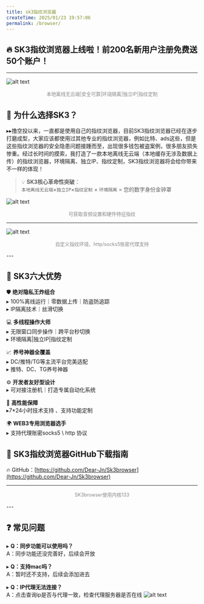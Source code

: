 ```yaml
---
title: sk3指纹浏览器
createTime: 2025/01/23 19:57:06
permalink: /browser/
---
```



## 🔥 **SK3指纹浏览器上线啦！前200名新用户注册免费送50个账户！**
---

![alt text](browser.jpg)
<p style="text-align: center; color: #888; font-size: 0.9em;">
本地离线无云端|安全可靠|环境隔离|独立IP|指纹定制
</p>


## 🌟 为什么选择SK3？
▸▸撸空投以来，一直都是使用自己的指纹浏览器，目前SK3指纹浏览器已经在逐步打磨成型，大家应该都使用过其他专业的指纹浏览器，例如比特、ads这些，但是这些指纹浏览器的安全隐患问题接踵而至，出现很多钱包被盗案例，很多朋友损失惨重。经过长时间的摸索，我打造了一款本地离线无云端（本地缓存无涉及数据上传）的指纹浏览器，环境隔离、独立IP、指纹定制，SK3指纹浏览器将会给你带来不一样的体现！


> 💡 **SK3核心革命性突破**：  
> `本地离线无云端`×`独立IP`×`指纹定制` × `环境隔离` = 您的数字身份金钟罩

![alt text](finger-1.png)
      <p style="text-align: center; color: #888; font-size: 0.9em;">
可获取音频设置和硬件特征指纹
</p>

---
![alt text](ip.png)
 <p style="text-align: center; color: #888; font-size: 0.9em;">
自定义指纹环境，http/socks5账密代理支持
</p>
---

## 🚨 **SK3六大优势**

🛡️ **绝对隐私王炸组合**  
▸ 100%离线运行｜零数据上传｜防盗防追踪  
▸ IP隔离技术｜丝滑切换  

💻 **多线程操作大师**  
▸ 无限窗口同步操作｜跨平台秒切换  
▸ 环境隔离|独立IP|指纹定制

📈 **养号神器全覆盖**  
▸ DC/推特/TG等主流平台完美适配  
▸ 推特、DC、TG养号神器

⚙️ **开发者友好型设计**  
▸ 可对接注册机｜打造专属自动化系统  

🔋 **高性能保障**  
▸7*24小时技术支持 、支持功能定制

🌍 **WEB3专用浏览器选手**  
▸ 支持代理账密socks5 \ http  协议



## 🚀 SK3指纹浏览器GitHub下载指南
🔥 GitHub：[https://github.com/Dear-Jn/Sk3browser](https://github.com/Dear-Jn/Sk3browser)  


---
 
 <ImageCard
        image="http://localhost:8080/Stable-kit-3/img/bro.png"
        title="SK3browser"
        description=""
        author="SK3"
        date="2025/01"
      />
          <p style="text-align: center; color: #888; font-size: 0.9em;">
SK3browser使用内核133
</p>
---



## ❓ 常见问题
▸ **Q：同步功能可以使用吗？**  
A：同步功能还没完善好，后续会开放  

▸ **Q：支持mac吗？**  
A：暂时还不支持，后续会添加进去 

▸ **Q：IP代理无法连接？**  
A：点击查询ip是否与代理一致，检查代理服务器是否在线
![alt text](image-1.png)

